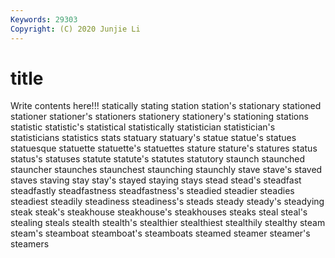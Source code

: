 ```yaml
---
Keywords: 29303
Copyright: (C) 2020 Junjie Li
---
```


# title

Write contents here!!!
statically 
stating 
station 
station's 
stationary 
stationed 
stationer
stationer's 
stationers 
stationery 
stationery's 
stationing 
stations 
statistic 
statistic's 
statistical 
statistically
statistician 
statistician's 
statisticians 
statistics 
stats 
statuary 
statuary's 
statue 
statue's 
statues
statuesque 
statuette 
statuette's 
statuettes 
stature 
stature's 
statures 
status 
status's 
statuses
statute 
statute's 
statutes 
statutory 
staunch 
staunched 
stauncher 
staunches 
staunchest 
staunching
staunchly 
stave 
stave's 
staved 
staves 
staving 
stay 
stay's 
stayed 
staying
stays 
stead 
stead's 
steadfast 
steadfastly 
steadfastness 
steadfastness's 
steadied 
steadier 
steadies
steadiest 
steadily 
steadiness 
steadiness's 
steads 
steady 
steady's 
steadying 
steak 
steak's
steakhouse 
steakhouse's 
steakhouses 
steaks 
steal 
steal's 
stealing 
steals 
stealth 
stealth's
stealthier 
stealthiest 
stealthily 
stealthy 
steam 
steam's 
steamboat 
steamboat's 
steamboats 
steamed
steamer 
steamer's 
steamers 
